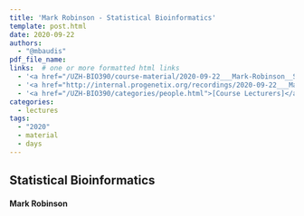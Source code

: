 ```yaml
---
title: 'Mark Robinson - Statistical Bioinformatics'
template: post.html
date: 2020-09-22
authors:
  - "@mbaudis"
pdf_file_name:
links:  # one or more formatted html links
  - '<a href="/UZH-BIO390/course-material/2020-09-22___Mark-Robinson__Statistics-Bioinformatics__UZH-BIO390-HS20-lecture-02.pdf" target="_blank">[lecture slides]</a>'
  - '<a href="http://internal.progenetix.org/recordings/2020-09-22___Mark-Robinson__Statistical-Bioinformatics__UZH-BIO390-HS20-lecture-02-recording.mp4" target="_blank">[lecture recording]</a> (150MB .mp4; UZH internal / VPN)'
  - '<a href="/UZH-BIO390/categories/people.html">[Course Lecturers]</a>'
categories:
  - lectures
tags:
  - "2020"
  - material
  - days
---
```


## Statistical Bioinformatics
#### Mark Robinson

<!--more-->

